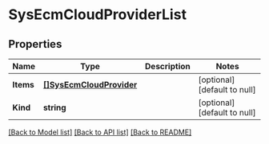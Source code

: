 # SysEcmCloudProviderList

## Properties
Name | Type | Description | Notes
------------ | ------------- | ------------- | -------------
**Items** | [**[]SysEcmCloudProvider**](sys_ecm_cloudProvider.md) |  | [optional] [default to null]
**Kind** | **string** |  | [optional] [default to null]

[[Back to Model list]](../README.md#documentation-for-models) [[Back to API list]](../README.md#documentation-for-api-endpoints) [[Back to README]](../README.md)


